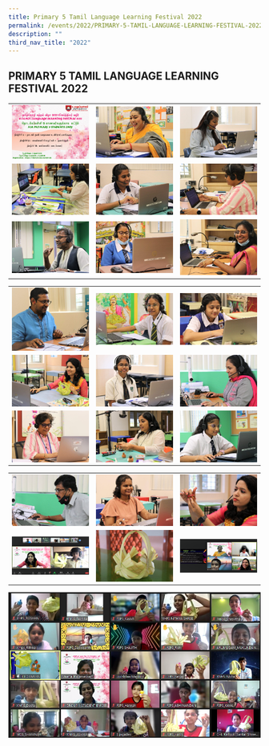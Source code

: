 ```yaml
---
title: Primary 5 Tamil Language Learning Festival 2022
permalink: /events/2022/PRIMARY-5-TAMIL-LANGUAGE-LEARNING-FESTIVAL-2022/
description: ""
third_nav_title: "2022"
---
```


## PRIMARY 5 TAMIL LANGUAGE LEARNING FESTIVAL 2022

|   |   |   |
|---|---|---|
| ![](/images/P5ETamil.jpeg)  | ![](/images/P5Tamil2.jpeg)  | ![](/images/P5Tamil3.jpeg)  |
| ![](/images/P5Tamil4.jpeg)  |  ![](/images/P5Tamil5.jpeg) | ![](/images/P5Tamil6.jpeg)  |
|  ![](/images/P5Tamil7.jpeg) |  ![](/images/P5Tamil8.jpeg) |  ![](/images/P5Tamil9.jpeg) |


|   |   |   |
|---|---|---|
|  ![](/images/P5Tamil10.jpeg) | ![](/images/P5Tamil11.jpeg)  |  ![](/images/P5Tamil12.jpeg) |
| ![](/images/P5TAMIL13.jpeg)  | ![](/images/P5Tamil14.jpeg)  |  ![](/images/P5Tamil15.jpeg) |
|  ![](/images/P5Tamil16.jpeg) | ![](/images/P5Tamil17.jpeg)   |  ![](/images/P5Tamil18.jpeg) |


|   |   |   |
|---|---|---|
| ![](/images/P5Tamil19.jpeg)  | ![](/images/P5Tamil20.jpeg)  |  ![](/images/P5Tamil21.jpeg)   |
|  ![](/images/P5Tamil22.png) | ![](/images/P5Tamil23.jpeg)  | ![](/images/P5TAMIL24.png)  |

![](/images/P5Tamil25.png)